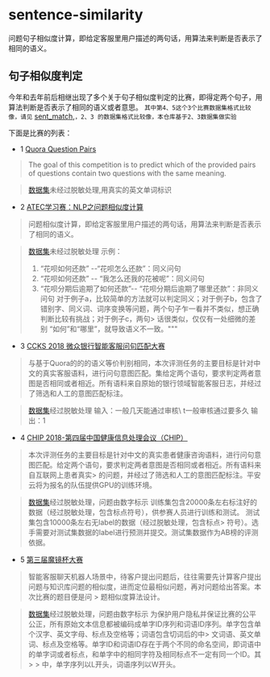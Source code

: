 # sentence-similarity
问题句子相似度计算，即给定客服里用户描述的两句话，用算法来判断是否表示了相同的语义。
## 句子相似度判定
今年和去年前后相继出现了多个关于句子相似度判定的比赛，即得定两个句子，用算法判断是否表示了相同的语义或者意思。
`其中第4、5这个3个比赛数据集格式比较像，请见` [sent_match](https://github.com/yanqiangmiffy/sent_match),`，2、3 的数据集格式比较像，本仓库基于2、3数据集做实验`

下面是比赛的列表：
- 1 [Quora Question Pairs](https://www.kaggle.com/c/quora-question-pairs)

> The goal of this competition is to predict which of the provided pairs of questions contain two questions with the same meaning. 

> [数据集](https://www.kaggle.com/c/quora-question-pairs/data)未经过脱敏处理,用真实的英文单词标识

- 2 [ ATEC学习赛：NLP之问题相似度计算](https://dc.cloud.alipay.com/index#/topic/intro?id=8)
> 问题相似度计算，即给定客服里用户描述的两句话，用算法来判断是否表示了相同的语义。

> [数据集](https://dc.cloud.alipay.com/index#/topic/data?id=8)未经过脱敏处理
> 示例：
> 1. “花呗如何还款” --“花呗怎么还款”：同义问句
> 2. “花呗如何还款” -- “我怎么还我的花被呢”：同义问句
> 3. “花呗分期后逾期了如何还款”-- “花呗分期后逾期了哪里还款”：非同义问句
> 对于例子a，比较简单的方法就可以判定同义；对于例子b，包含了错别字、同义词、词序变换等问题，两个句子乍一看并不类似，想正确判断比较有挑战；对于例子c，两句> 话很类似，仅仅有一处细微的差别 “如何”和“哪里”，就导致语义不一致。"""

- 3 [CCKS 2018 微众银行智能客服问句匹配大赛](https://biendata.com/competition/CCKS2018_3/leaderboard/)
> 与基于Quora的的的语义等价判别相同，本次评测任务的主要目标是针对中文的真实客服语料，进行问句意图匹配。集给定两个语句，要求判定两者意图是否相同或者相近。所有语料来自原始的银行领域智能客服日志，并经过了筛选和人工的意图匹配标注。

>  [数据集](https://biendata.com/competition/CCKS2018_3/data/)经过脱敏处理
> 输入：一般几天能通过审核\ t一般审核通过要多久
> 输出：1

- 4 [CHIP 2018-第四届中国健康信息处理会议（CHIP）](https://biendata.com/competition/chip2018/)
> 本次评测任务的主要目标是针对中文的真实患者健康咨询语料，进行问句意图匹配。给定两个语句，要求判定两者意图是否相同或者相近。所有语料来自互联网上患者真实> 的问题，并经过了筛选和人工的意图匹配标注。平安云将为报名的队伍提供GPU的训练环境。

>  [数据集](https://biendata.com/competition/chip2018/data/)经过脱敏处理，问题由数字标示
> 训练集包含20000条左右标注好的数据（经过脱敏处理，包含标点符号），供参赛人员进行训练和测试。 测试集包含10000条左右无label的数据（经过脱敏处理，包含标点> 符号）。选手需要对测试集数据的label进行预测并提交。测试集数据作为AB榜的评测依据。

- 5 [第三届魔镜杯大赛](https://ai.ppdai.com/mirror/goToMirrorDetail?mirrorId=1)
> 智能客服聊天机器人场景中，待客户提出问题后，往往需要先计算客户提出问题与知识库问题的相似度，进而定位最相似问题，再对问题给出答案。本次比赛的题目便是问 > 题相似度算法设计。

>  [数据集](https://ai.ppdai.com/mirror/goToMirrorDetail?mirrorId=1)经过脱敏处理，问题由数字标示
>  为保护用户隐私并保证比赛的公平公正，所有原始文本信息都被编码成单字ID序列和词语ID序列。单字包含单个汉字、英文字母、标点及空格等；词语包含切词后的中> 文词语、英文单词、标点及空格等。单字ID和词语ID存在于两个不同的命名空间，即词语中的单字词或者标点，和单字中的相同字符及相同标点不一定有同一个ID。其> > 中，单字序列以L开头，词语序列以W开头。
